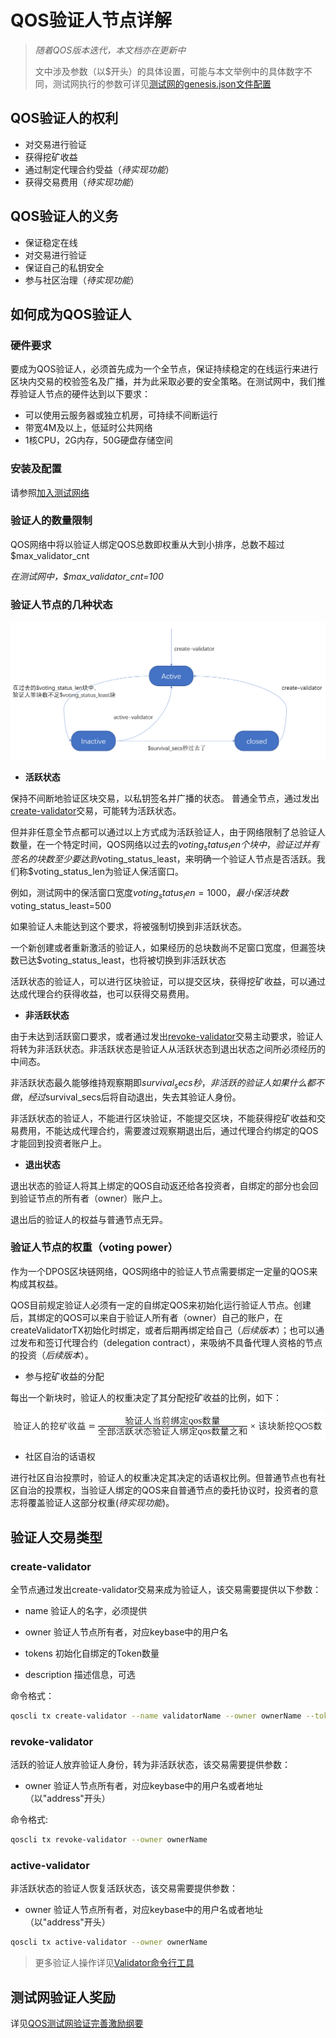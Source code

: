 # QOS验证人节点详解

> *随着QOS版本迭代，本文档亦在更新中*
>
> 文中涉及参数（以$开头）的具体设置，可能与本文举例中的具体数字不同，测试网执行的参数可详见[测试网的genesis.json文件配置](https://github.com/QOSGroup/qos-testnets)

## QOS验证人的权利

* 对交易进行验证
* 获得挖矿收益
* 通过制定代理合约受益（*待实现功能*）
* 获得交易费用（*待实现功能*）

## QOS验证人的义务

* 保证稳定在线
* 对交易进行验证
* 保证自己的私钥安全
* 参与社区治理（*待实现功能*）

## 如何成为QOS验证人

### 硬件要求

要成为QOS验证人，必须首先成为一个全节点，保证持续稳定的在线运行来进行区块内交易的校验签名及广播，并为此采取必要的安全策略。在测试网中，我们推荐验证人节点的硬件达到以下要求：

* 可以使用云服务器或独立机房，可持续不间断运行
* 带宽4M及以上，低延时公共网络
* 1核CPU，2G内存，50G硬盘存储空间

### 安装及配置

请参照[加入测试网络](../../install/testnet.md)

### 验证人的数量限制

QOS网络中将以验证人绑定QOS总数即权重从大到小排序，总数不超过$max_validator_cnt

*在测试网中，$max_validator_cnt=100*

### 验证人节点的几种状态

![验证人状态转换](https://github.com/QOSGroup/static/blob/master/validator_status.png?raw=true)

* **活跃状态**

保持不间断地验证区块交易，以私钥签名并广播的状态。
普通全节点，通过发出[create-validator](#create-validator)交易，可能转为活跃状态。

但并非任意全节点都可以通过以上方式成为活跃验证人，由于网络限制了总验证人数量，在一个特定时间，QOS网络以过去的$voting_status_len个块中，验证过并有签名的块数至少要达到$voting_status_least，来明确一个验证人节点是否活跃。我们称$voting_status_len为验证人保活窗口。

例如，测试网中的保活窗口宽度$voting_status_len=1000，最小保活块数$voting_status_least=500

如果验证人未能达到这个要求，将被强制切换到非活跃状态。

一个新创建或者重新激活的验证人，如果经历的总块数尚不足窗口宽度，但漏签块数已达$voting_status_least，也将被切换到非活跃状态

活跃状态的验证人，可以进行区块验证，可以提交区块，获得挖矿收益，可以通过达成代理合约获得收益，也可以获得交易费用。

* **非活跃状态**

由于未达到活跃窗口要求，或者通过发出[revoke-validator](#revoke-validator)交易主动要求，验证人将转为非活跃状态。非活跃状态是验证人从活跃状态到退出状态之间所必须经历的中间态。

非活跃状态最久能够维持观察期即$survival_secs秒，非活跃的验证人如果什么都不做，经过$survival_secs后将自动退出，失去其验证人身份。

非活跃状态的验证人，不能进行区块验证，不能提交区块，不能获得挖矿收益和交易费用，不能达成代理合约，需要渡过观察期退出后，通过代理合约绑定的QOS才能回到投资者账户上。

* **退出状态**

退出状态的验证人将其上绑定的QOS自动返还给各投资者，自绑定的部分也会回到验证节点的所有者（owner）账户上。

退出后的验证人的权益与普通节点无异。

### 验证人节点的权重（voting power）

作为一个DPOS区块链网络，QOS网络中的验证人节点需要绑定一定量的QOS来构成其权益。

QOS目前规定验证人必须有一定的自绑定QOS来初始化运行验证人节点。创建后，其绑定的QOS可以来自于验证人所有者（owner）自己的账户，在createValidatorTX初始化时绑定，或者后期再绑定给自己（*后续版本*）；也可以通过发布和签订代理合约（delegation contract），来吸纳不具备代理人资格的节点的投资（*后续版本*）。

* 参与挖矿收益的分配

每出一个新块时，验证人的权重决定了其分配挖矿收益的比例，如下：


![挖矿分配](https://github.com/QOSGroup/static/blob/master/voting_power.png?raw=true)

* 社区自治的话语权

进行社区自治投票时，验证人的权重决定其决定的话语权比例。但普通节点也有社区自治的投票权，当验证人绑定的QOS来自普通节点的委托协议时，投资者的意志将覆盖验证人这部分权重(*待实现功能*)。

## 验证人交易类型

### create-validator

全节点通过发出create-validator交易来成为验证人，该交易需要提供以下参数：

- name 验证人的名字，必须提供

- owner 验证人节点所有者，对应keybase中的用户名

- tokens 初始化自绑定的Token数量

- description 描述信息，可选

命令格式：

```bash
qoscli tx create-validator --name validatorName --owner ownerName --tokens 20000000
```

### revoke-validator

活跃的验证人放弃验证人身份，转为非活跃状态，该交易需要提供参数：

- owner 验证人节点所有者，对应keybase中的用户名或者地址（以"address"开头）

命令格式:

```bash
qoscli tx revoke-validator --owner ownerName
```

### active-validator

非活跃状态的验证人恢复活跃状态，该交易需要提供参数：

- owner 验证人节点所有者，对应keybase中的用户名或者地址（以"address"开头）

```bash
qoscli tx active-validator --owner ownerName
```

> 更多验证人操作详见[Validator命令行工具](../../client/qoscli.md#验证节点（validator）)

## 测试网验证人奖励

详见[QOS测试网验证完善激励纲要](./community_contribution_reward_cn.md)